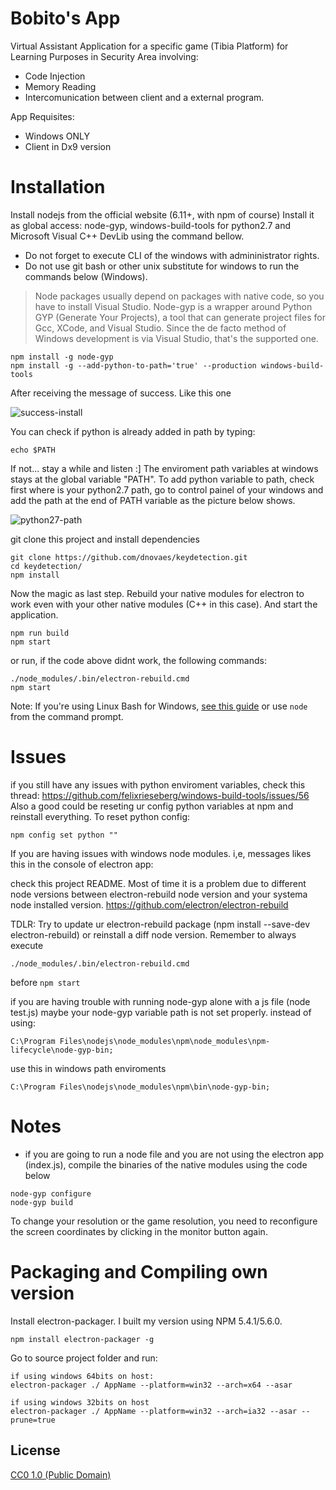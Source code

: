# Bobito's App

Virtual Assistant Application for a specific game (Tibia Platform) for Learning Purposes in Security Area involving:
- Code Injection
- Memory Reading
- Intercomunication between client and a external program.

App Requisites:
- Windows ONLY
- Client in Dx9 version

# Installation

Install nodejs from the official website (6.11+, with npm of course)
Install it as global access: node-gyp, windows-build-tools for python2.7 and Microsoft Visual C++ DevLib using the command bellow. 

- Do not forget to execute CLI of the windows with admininistrator rights. 
- Do not use git bash or other unix substitute for windows to run the commands below (Windows).

> Node packages usually depend on packages with native code, so you have to install Visual Studio.
> Node-gyp is a wrapper around Python GYP (Generate Your Projects), a tool that can generate project files for Gcc, XCode, and Visual Studio. Since the de facto method of Windows development is via Visual Studio, that's the supported one.

```
npm install -g node-gyp
npm install -g --add-python-to-path='true' --production windows-build-tools
```

After receiving the message of success. Like this one

![success-install](https://i.imgur.com/Z6ITFwb.png)

You can check if python is already added in path by typing:
```
echo $PATH
```

If not... stay a while and listen :]
The enviroment path variables at windows stays at the global variable "PATH". To add python variable to path, check first where is your python2.7 path, go to control painel of your windows and add the path at the end of PATH variable as the picture below shows.

![python27-path](https://i.imgur.com/gaVdnMA.png)

git clone this project and install dependencies
```
git clone https://github.com/dnovaes/keydetection.git
cd keydetection/
npm install
```

Now the magic as last step. Rebuild your native modules for electron to work even with your other
native modules (C++ in this case). And start the application.
```
npm run build
npm start
```
or run, if the code above didnt work, the following commands:
```
./node_modules/.bin/electron-rebuild.cmd
npm start
```
Note: If you're using Linux Bash for Windows, [see this guide](https://www.howtogeek.com/261575/how-to-run-graphical-linux-desktop-applications-from-windows-10s-bash-shell/) or use `node` from the command prompt.

# Issues

if you still have any issues with python enviroment variables, check this thread: https://github.com/felixrieseberg/windows-build-tools/issues/56
Also a good could be reseting ur config python variables at npm and reinstall everything. To reset python config:

```
npm config set python ""
```

If you are having issues with windows node modules. i,e, messages likes this in the console of electron app:

check this project README. Most of time it is a problem due to different node versions between electron-rebuild node version and your systema node installed version. 
https://github.com/electron/electron-rebuild

TDLR: Try to update ur electron-rebuild package (npm install --save-dev electron-rebuild) or reinstall a diff node version. Remember to always execute 
```
./node_modules/.bin/electron-rebuild.cmd
```
before ```npm start```

if you are having trouble with running node-gyp alone with a js file (node test.js) maybe your node-gyp variable path is not set properly.
instead of using:
```
C:\Program Files\nodejs\node_modules\npm\node_modules\npm-lifecycle\node-gyp-bin;
```
use this in windows path enviroments
```
C:\Program Files\nodejs\node_modules\npm\bin\node-gyp-bin;
```

# Notes

- if you are going to run a node file and you are not using the electron app (index.js), compile the binaries of the native modules using the code below
```
node-gyp configure
node-gyp build
```

To change your resolution or the game resolution, you need to reconfigure the screen coordinates by clicking in the
monitor button again.

# Packaging and Compiling own version

Install electron-packager. I built my version using NPM 5.4.1/5.6.0.
```
npm install electron-packager -g
```

Go to source project folder and run:

```
if using windows 64bits on host:
electron-packager ./ AppName --platform=win32 --arch=x64 --asar

if using windows 32bits on host
electron-packager ./ AppName --platform=win32 --arch=ia32 --asar --prune=true
```

## License

[CC0 1.0 (Public Domain)](LICENSE.md)
